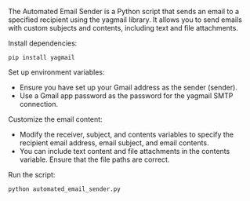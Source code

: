 The Automated Email Sender is a Python script that sends an email to a specified recipient using the yagmail library. It allows you to send emails with custom subjects and contents, including text and file attachments.

Install dependencies:

``pip install yagmail``

Set up environment variables:

- Ensure you have set up your Gmail address as the sender (sender).
- Use a Gmail app password as the password for the yagmail SMTP connection.

Customize the email content:

- Modify the receiver, subject, and contents variables to specify the recipient email address, email subject, and email contents.
- You can include text content and file attachments in the contents variable. Ensure that the file paths are correct.

Run the script:

``python automated_email_sender.py``
